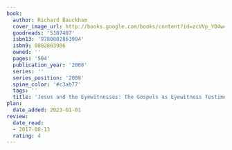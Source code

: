 ```yaml
---
book:
  author: Richard Bauckham
  cover_image_url: http://books.google.com/books/content?id=zcVVp_YD4w4C&printsec=frontcover&img=1&zoom=1&edge=curl&source=gbs_api
  goodreads: '5107407'
  isbn13: '9780802863904'
  isbn9: 0802863906
  owned: ''
  pages: '504'
  publication_year: '2008'
  series: ''
  series_position: '2008'
  spine_color: '#c3ab77'
  tags: ''
  title: 'Jesus and the Eyewitnesses: The Gospels as Eyewitness Testimony'
plan:
  date_added: 2023-01-01
review:
  date_read:
  - 2017-08-13
  rating: 4
---
```

